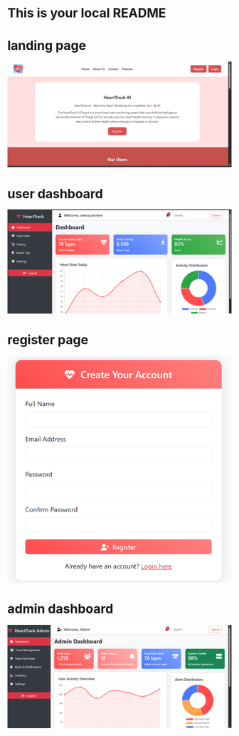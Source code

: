 # This is your local README
# landing page
![Project Preview](public/images/image2.png)
# user dashboard
![Project Preview](public/images/image1.png)
# register page
![Project Preview](public/images/image3.png)
# admin dashboard
![Project Preview](public/images/image4.png)
